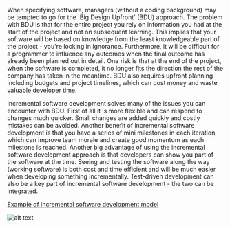 When specifying software, managers (without a coding background) may be tempted to go for the 'Big Design Upfront' (BDU) approach.
The problem with BDU is that for the entire project you rely on information you had at the start of the project and not on subsequent learning. 
This implies that your software will be based on knowledge from the least knowledgeable part of the project - you're locking in ignorance. 
Furthermore, it will be difficult for a programmer to influence any outcomes when the final outcome has already been planned out in detail.
One risk is that at the end of the project, when the software is completed, it no longer fits the direction the rest of the company has taken in the meantime.
BDU also requires upfront planning including budgets and project timelines, which can cost money and waste valuable developer time.

Incremental software development solves many of the issues you can encounter with BDU. 
First of all it is more flexible and can respond to changes much quicker. Small changes are added quickly and costly mistakes can be avoided. 
Another benefit of incremental software development is that you have a series of mini milestones in each iteration, which can improve team morale and create good momentum as each milestone is reached.
Another big advantage of using the incremental software development approach is that developers can show you part of the software at the time. 
Seeing and testing the software along the way (working software) is both cost and time efficient and will be much easier when developing something incrementally. 
Test-driven development can also be a key part of incremental software development - the two can be integrated.

[Example of incremental software development model](http://testingfreak.com/wp-content/uploads/2015/02/incremental.png "Incremental Model")

![alt text](http://testingfreak.com/wp-content/uploads/2015/02/incremental.png) 
